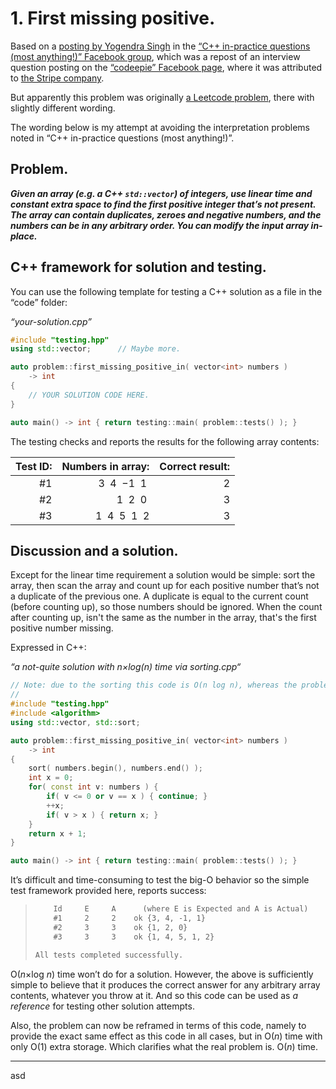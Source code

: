 # 1. First missing positive.

Based on a [posting by Yogendra Singh](https://www.facebook.com/groups/cppInPracticeQuestions/posts/4576501255704162/) in the [“C++ in-practice questions (most anything!)” Facebook group](https://www.facebook.com/groups/cppInPracticeQuestions), which was a repost of an interview question posting on the [“codeepie” Facebook page](https://www.facebook.com/codeepie), where it was attributed to [the Stripe company](https://stripe.com/en-no).

But apparently this problem was originally [a Leetcode problem](https://leetcode.com/problems/first-missing-positive/), there with slightly different wording.

The wording below is my attempt at avoiding the interpretation problems noted in “C++ in-practice questions (most anything!)”.


## Problem.

***Given an array (e.g. a C++ `std::vector`) of integers, use linear time and constant extra space to find the first positive integer that’s not present. The array can contain duplicates, zeroes and negative numbers, and the numbers can be in any arbitrary order. You can modify the input array in-place.***

## C++ framework for solution and testing.

You can use the following template for testing a C++ solution as a file in the “code” folder:

*“your-solution.cpp”*
~~~cpp
#include "testing.hpp"
using std::vector;      // Maybe more.

auto problem::first_missing_positive_in( vector<int> numbers )
    -> int
{
    // YOUR SOLUTION CODE HERE.
}

auto main() -> int { return testing::main( problem::tests() ); }
~~~

The testing checks and reports the results for the following array contents:

| Test ID: | Numbers in array:|Correct result:|
|---------:|----------------:|--------------:|
|       #1 |3  4  −1  1      |             2 |
|       #2 | 1  2  0        |             3 |
|       #3 | 1  4  5  1  2  |             3 |


## Discussion and a solution.

Except for the linear time requirement a solution would be simple: sort the array, then scan the array and count up for each positive number that’s not a duplicate of the previous one. A duplicate is equal to the current count (before counting up), so those numbers should be ignored. When the count after counting up, isn't the same as the number in the array, that's the first positive number missing.

Expressed in C++:

*“a not-quite solution with n×log(n) time via sorting.cpp“*
~~~cpp
// Note: due to the sorting this code is O(n log n), whereas the problem requires O(n).
//
#include "testing.hpp"
#include <algorithm>
using std::vector, std::sort;

auto problem::first_missing_positive_in( vector<int> numbers )
    -> int
{
    sort( numbers.begin(), numbers.end() );
    int x = 0;
    for( const int v: numbers ) {
        if( v <= 0 or v == x ) { continue; }
        ++x;
        if( v > x ) { return x; }
    }
    return x + 1;
}

auto main() -> int { return testing::main( problem::tests() ); }
~~~

It’s difficult and time-consuming to test the big-O behavior so the simple test framework provided here, reports success:

>~~~txt
>     Id     E     A      (where E is Expected and A is Actual)
>     #1     2     2    ok {3, 4, -1, 1}
>     #2     3     3    ok {1, 2, 0}
>     #3     3     3    ok {1, 4, 5, 1, 2}
> 
> All tests completed successfully.
>~~~

O(*n*×log *n*) time won’t do for a solution. However, the above is sufficiently simple to believe that it produces the correct answer for any arbitrary array contents, whatever you throw at it. And so this code can be used as *a reference* for testing other solution attempts.

Also, the problem can now be reframed in terms of this code, namely to provide the exact same effect as this code in all cases, but in O(*n*) time with only O(1) extra storage. Which clarifies what the real problem is. O(*n*) time.

---

asd
